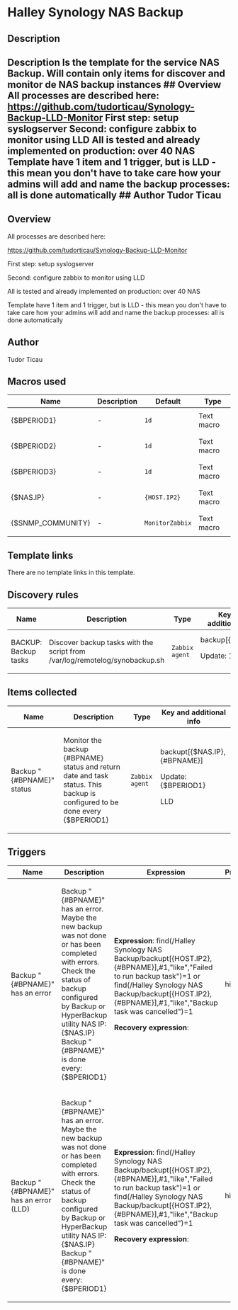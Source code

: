 # Halley Synology NAS Backup

## Description

## Description Is the template for the service NAS Backup. Will contain only items for discover and monitor de NAS backup instances ## Overview All processes are described here: https://github.com/tudorticau/Synology-Backup-LLD-Monitor First step: setup syslogserver Second: configure zabbix to monitor using LLD All is tested and already implemented on production: over 40 NAS Template have 1 item and 1 trigger, but is LLD - this mean you don't have to take care how your admins will add and name the backup processes: all is done automatically ## Author Tudor Ticau 

## Overview

All processes are described here:


https://github.com/tudorticau/Synology-Backup-LLD-Monitor


First step: setup syslogserver


Second: configure zabbix to monitor using LLD


All is tested and already implemented on production: over 40 NAS


Template have 1 item and 1 trigger, but is LLD - this mean you don't have to take care how your admins will add and name the backup processes: all is done automatically


 


 



## Author

Tudor Ticau

## Macros used

|Name|Description|Default|Type|
|----|-----------|-------|----|
|{$BPERIOD1}|<p>-</p>|`1d`|Text macro|
|{$BPERIOD2}|<p>-</p>|`1d`|Text macro|
|{$BPERIOD3}|<p>-</p>|`1d`|Text macro|
|{$NAS.IP}|<p>-</p>|`{HOST.IP2}`|Text macro|
|{$SNMP_COMMUNITY}|<p>-</p>|`MonitorZabbix`|Text macro|
## Template links

There are no template links in this template.

## Discovery rules

|Name|Description|Type|Key and additional info|
|----|-----------|----|----|
|BACKUP: Backup tasks|<p>Discover backup tasks with the script from /var/log/remotelog/synobackup.sh</p>|`Zabbix agent`|backup[{$NAS.IP}]<p>Update: 1d</p>|
## Items collected

|Name|Description|Type|Key and additional info|
|----|-----------|----|----|
|Backup "{#BPNAME}" status|<p>Monitor the backup {#BPNAME} status and return date and task status. This backup is configured to be done every {$BPERIOD1}</p>|`Zabbix agent`|backupt[{$NAS.IP},{#BPNAME}]<p>Update: {$BPERIOD1}</p><p>LLD</p>|
## Triggers

|Name|Description|Expression|Priority|
|----|-----------|----------|--------|
|Backup "{#BPNAME}" has an error|<p>Backup "{#BPNAME}" has an error. Maybe the new backup was not done or has been completed with errors. Check the status of backup configured by Backup or HyperBackup utility NAS IP: {$NAS.IP} Backup "{#BPNAME}" is done every: {$BPERIOD1}</p>|<p>**Expression**: find(/Halley Synology NAS Backup/backupt[{HOST.IP2},{#BPNAME}],#1,"like","Failed to run backup task")=1 or find(/Halley Synology NAS Backup/backupt[{HOST.IP2},{#BPNAME}],#1,"like","Backup task was cancelled")=1</p><p>**Recovery expression**: </p>|high|
|Backup "{#BPNAME}" has an error (LLD)|<p>Backup "{#BPNAME}" has an error. Maybe the new backup was not done or has been completed with errors. Check the status of backup configured by Backup or HyperBackup utility NAS IP: {$NAS.IP} Backup "{#BPNAME}" is done every: {$BPERIOD1}</p>|<p>**Expression**: find(/Halley Synology NAS Backup/backupt[{HOST.IP2},{#BPNAME}],#1,"like","Failed to run backup task")=1 or find(/Halley Synology NAS Backup/backupt[{HOST.IP2},{#BPNAME}],#1,"like","Backup task was cancelled")=1</p><p>**Recovery expression**: </p>|high|
